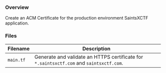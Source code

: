 ### Overview

Create an ACM Certificate for the production environment SaintsXCTF application.

### Files

| Filename            | Description                                                                                  |
|---------------------|----------------------------------------------------------------------------------------------|
| `main.tf`           | Generate and validate an HTTPS certificate for `*.saintsxctf.com` and `saintsxctf.com`.      |